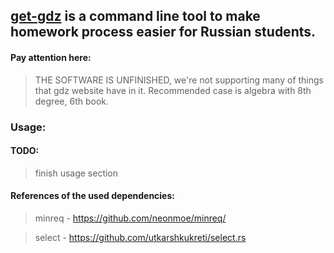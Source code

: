## [get-gdz](https://github.com/rakivo/get-gdz) is a command line tool to make homework process easier for Russian students.

#### Pay attention here:
> THE SOFTWARE IS UNFINISHED, we're not supporting many of things that gdz website have in it. Recommended case is algebra with 8th degree, 6th book.

### Usage:

#### TODO:
> finish usage section

#### References of the used dependencies:
> minreq - https://github.com/neonmoe/minreq/

> select - https://github.com/utkarshkukreti/select.rs

